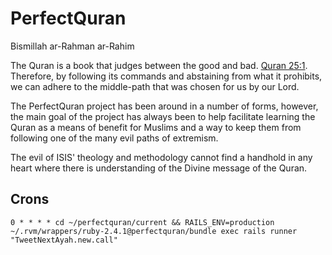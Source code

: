 # PerfectQuran

Bismillah ar-Rahman ar-Rahim

The Quran is a book that judges between the good and bad. [Quran 25:1](https://perfectquran.co/al-furqan). Therefore, by following its commands and abstaining from what it prohibits, we can adhere to the middle-path that was chosen for us by our Lord.

The PerfectQuran project has been around in a number of forms, however, the main goal of the project has always been to help facilitate learning the Quran as a means of benefit for Muslims and a way to keep them from following one of the many evil paths of extremism.

The evil of ISIS' theology and methodology cannot find a handhold in any heart where there is understanding of the Divine message of the Quran.

## Crons

```shell
0 * * * * cd ~/perfectquran/current && RAILS_ENV=production ~/.rvm/wrappers/ruby-2.4.1@perfectquran/bundle exec rails runner "TweetNextAyah.new.call"
```